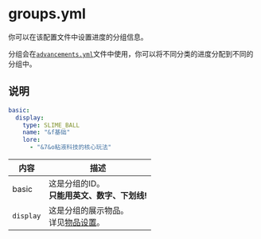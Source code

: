 # groups.yml

你可以在该配置文件中设置进度的分组信息。

分组会在[`advancements.yml`](./advancements.yml)文件中使用，你可以将不同分类的进度分配到不同的分组中。  

## 说明

```yaml
basic:
  display:
    type: SLIME_BALL
    name: "&f基础"
    lore:
      - "&7&o粘液科技的核心玩法"
```

| 内容 | 描述 |
| -------- | -------- |
| basic | 这是分组的ID。<br>**只能用英文、数字、下划线!** |
| `display` | 这是分组的展示物品。<br>详见[物品设置](./Item-Settings)。 |
